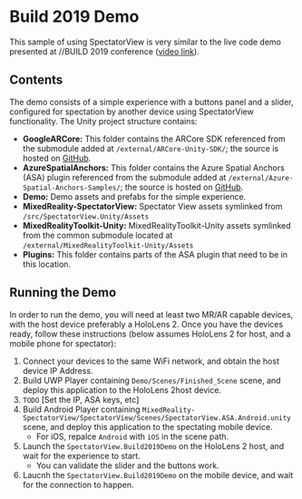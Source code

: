 # Build 2019 Demo

This sample of using SpectatorView is very similar to the live code demo presented at //BUILD 2019 conference ([video link](https://www.youtube.com/watch?v=P8og3nC5FaQ)).

## Contents

The demo consists of a simple experience with a buttons panel and a slider, configured for spectation by another device using SpectatorView functionality. The Unity project structure contains:

- **GoogleARCore:** This folder contains the ARCore SDK referenced from the submodule added at `/external/ARCore-Unity-SDK/`; the source is hosted on [GitHub](https://github.com/google-ar/arcore-unity-sdk).
- **AzureSpatialAnchors:** This folder contains the Azure Spatial Anchors (ASA) plugin referenced from the submodule added at `/external/Azure-Spatial-Anchors-Samples/`; the source is hosted on [GitHub](https://github.com/Azure/azure-spatial-anchors-samples).
- **Demo:** Demo assets and prefabs for the simple experience.
- **MixedReality-SpectatorView:** Spectator View assets symlinked from `/src/SpectatorView.Unity/Assets`
- **MixedRealityToolkit-Unity:** MixedRealityToolkit-Unity assets symlinked from the common submodule located at `/external/MixedRealityToolkit-Unity/Assets`
- **Plugins:** This folder contains parts of the ASA plugin that need to be in this location.

## Running the Demo

In order to run the demo, you will need at least two MR/AR capable devices, with the host device preferably a HoloLens 2. Once you have the devices ready, follow these instructions (below assumes HoloLens 2 for host, and a mobile phone for spectator):

1. Connect your devices to the same WiFi network, and obtain the host device IP Address.
2. Build UWP Player containing `Demo/Scenes/Finished_Scene` scene, and deploy this application to the HoloLens 2host device.
3. `TODO` [Set the IP, ASA keys, etc]
4. Build Android Player containing `MixedReality-SpectatorView/SpectatorView/Scenes/SpectatorView.ASA.Android.unity` scene, and deploy this application to the spectating mobile device. 
    - For iOS, repalce `Android` with `iOS` in the scene path.
5. Launch the `SpectatorView.Build2019Demo` on the HoloLens 2 host, and wait for the experience to start.
    - You can validate the slider and the buttons work.
6. Laucnh the `SpectatorView.Build2019Demo` on the mobile device, and wait for the connection to happen.
